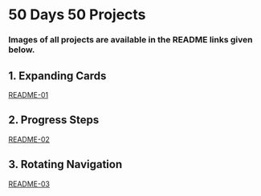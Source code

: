 # 50 Days 50 Projects

### Images of all projects are available in the README links given below.

## 1. Expanding Cards 
[README-01](https://github.com/YagmurrrCan/50Days50ProjectsClone/tree/main/01-Expanding_Cards)

## 2. Progress Steps
[README-02](https://github.com/YagmurrrCan/50Days50ProjectsClone/tree/main/02-Progress_Steps)
 
## 3. Rotating Navigation
[README-03](https://github.com/YagmurrrCan/50Days50ProjectsClone/tree/main/03-Rotating_Navigation)
 
